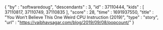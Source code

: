 {
  "by" : "softwaredoug",
  "descendants" : 3,
  "id" : 37110444,
  "kids" : [ 37110817, 37110749, 37110835 ],
  "score" : 28,
  "time" : 1691937550,
  "title" : "You Won’t Believe This One Weird CPU Instruction (2019)",
  "type" : "story",
  "url" : "https://vaibhavsagar.com/blog/2019/09/08/popcount/"
}
